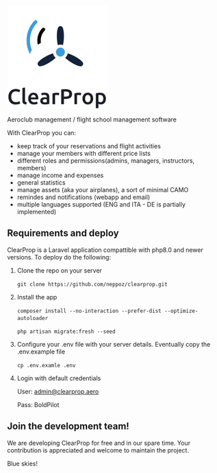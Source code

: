 ![alt text](https://github.com/neppoz/clearprop/blob/master/public/images/ClearProp_textdown.svg)

Aeroclub management / flight school management software

With ClearProp you can: 

- keep track of your reservations and flight activities
- manage your members with different price lists
- different roles and permissions(admins, managers, instructors, members)
- manage income and expenses
- general statistics
- manage assets (aka your airplanes), a sort of minimal CAMO
- remindes and notifications (webapp and email)
- multiple languages supported (ENG and ITA - DE is partially implemented)

## Requirements and deploy
ClearProp is a Laravel application compattible with php8.0 and newer versions. To deploy do the following:

1. Clone the repo on your server

    `git clone https://github.com/neppoz/clearprop.git`

2. Install the app

    `composer install --no-interaction --prefer-dist --optimize-autoloader`

    `php artisan migrate:fresh --seed`

3. Configure your .env file with your server details. Eventually copy the .env.example file

    `cp .env.examle .env`
    
4. Login with default credentials

    User: admin@clearprop.aero
    
    Pass: BoldPilot
    
    
    
## Join the development team!
We are developing ClearProp for free and in our spare time. Your contribution is appreciated and welcome to maintain the project.

Blue skies!
